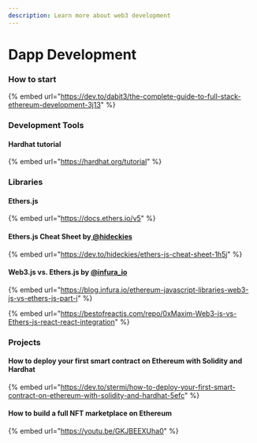 ```yaml
---
description: Learn more about web3 development
---
```


# Dapp Development

### How to start

{% embed url="https://dev.to/dabit3/the-complete-guide-to-full-stack-ethereum-development-3j13" %}

### Development Tools

#### Hardhat tutorial

{% embed url="https://hardhat.org/tutorial" %}

### Libraries

#### Ethers.js

{% embed url="https://docs.ethers.io/v5" %}

#### Ethers.js Cheat Sheet by[ @hideckies](https://twitter.com/hideckies)

{% embed url="https://dev.to/hideckies/ethers-js-cheat-sheet-1h5j" %}

#### Web3.js vs. Ethers.js by [@infura\_io](https://twitter.com/infura\_io)

{% embed url="https://blog.infura.io/ethereum-javascript-libraries-web3-js-vs-ethers-js-part-i" %}

{% embed url="https://bestofreactjs.com/repo/0xMaxim-Web3-js-vs-Ethers-js-react-react-integration" %}

### Projects

#### How to deploy your first smart contract on Ethereum with Solidity and Hardhat

{% embed url="https://dev.to/stermi/how-to-deploy-your-first-smart-contract-on-ethereum-with-solidity-and-hardhat-5efc" %}

#### How to build a full NFT marketplace on Ethereum

{% embed url="https://youtu.be/GKJBEEXUha0" %}

